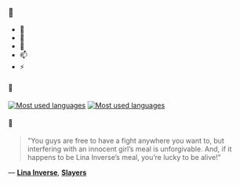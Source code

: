 ### 👋

- 🔭
- 🌱
- 💬
- 📫
- ⚡

#### 🧏

[![Most used languages](https://github-readme-stats-aynah.vercel.app/api/top-langs/?username=aynh&theme=solarized-dark&langs_count=6&layout=compact&hide_title=true)](https://github.com/anuraghazra/github-readme-stats#gh-dark-mode-only)
[![Most used languages](https://github-readme-stats-aynah.vercel.app/api/top-langs/?username=aynh&theme=solarized-light&langs_count=6&layout=compact&hide_title=true)](https://github.com/anuraghazra/github-readme-stats#gh-light-mode-only)

#### 💬

> "You guys are free to have a fight anywhere you want to, but interfering with an innocent girl’s meal is unforgivable. And, if it happens to be Lina Inverse’s meal, you’re lucky to be alive!"

&mdash; [**Lina Inverse**](https://myanimelist.net/character.php?q=Lina%20Inverse&cat=character), [**Slayers**](https://myanimelist.net/search/all?q=Slayers&cat=all)
